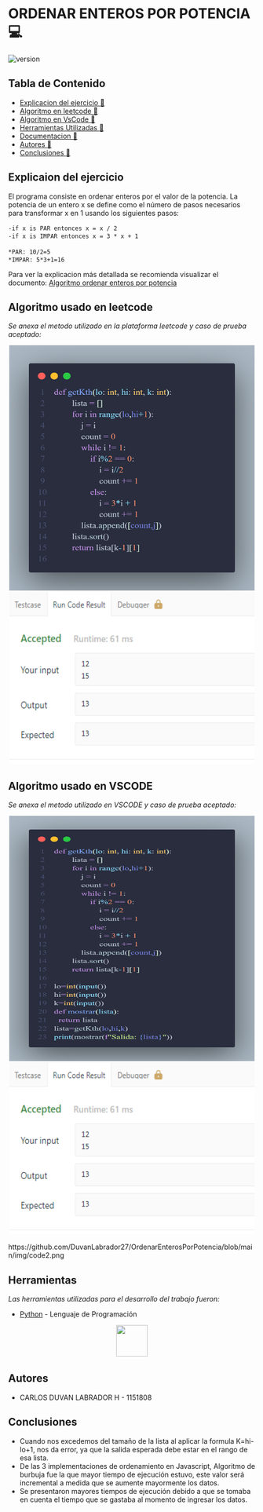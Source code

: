 # ORDENAR ENTEROS POR POTENCIA :computer:

![version](https://juncotic.com/wp-content/uploads/2016/10/orden-3.png) 

## Tabla de Contenido

* [Explicacion del ejercicio :memo:](#Algoritmos)
* [Algoritmo en leetcode :memo:](#Algoritmos)
* [Algoritmo en VsCode :memo:](#Algoritmos)
* [Herramientas Utilizadas :memo:](#Herramientas)
* [Documentacion :memo:](#Documentacion)
* [Autores :memo:](#autores)
* [Conclusiones :memo:](#Conclusiones)

## Explicaion del ejercicio
 
El programa consiste en ordenar enteros por el valor de la potencia.
La potencia de un entero x se define como el número de pasos necesarios para 
transformar x en 1 usando los siguientes pasos:

    -if x is PAR entonces x = x / 2
    -if x is IMPAR entonces x = 3 * x + 1

    *PAR: 10/2=5
    *IMPAR: 5*3+1=16
    
 Para ver la explicacion más detallada se recomienda visualizar el documento:
 [Algoritmo ordenar enteros por potencia](https://drive.google.com/file/d/1VXDqfPXXJB3zkoH60x_QFmDeX8_B4Boa/view?usp=sharing)



## Algoritmo usado en leetcode
_Se anexa el metodo utilizado en la plataforma leetcode y caso de prueba aceptado:_
<p align="center">
 <img src="https://github.com/DuvanLabrador27/OrdenarEnterosPorPotencia/blob/main/img/code.png" width="500" height="500" margin-right: 20px><br>
 <img src="https://github.com/DuvanLabrador27/OrdenarEnterosPorPotencia/blob/main/img/casoPrueba.png" width="500" height="350" margin-right: 20px>
</p>

## Algoritmo usado en VSCODE
_Se anexa el metodo utilizado en VSCODE y caso de prueba aceptado:_
<p align="center">
 <img src="https://github.com/DuvanLabrador27/OrdenarEnterosPorPotencia/blob/main/img/code2.png" width="500" height="500" margin-right: 20px><br>
 <img src="https://github.com/DuvanLabrador27/OrdenarEnterosPorPotencia/blob/main/img/casoPrueba.png" width="500" height="350" margin-right: 20px>
</p>
https://github.com/DuvanLabrador27/OrdenarEnterosPorPotencia/blob/main/img/code2.png

## Herramientas 

_Las herramientas utilizadas para el desarrollo del trabajo fueron:_

* [Python](https://www.python.org) - Lenguaje de Programación

<p
   align="center"> <img src="https://upload.wikimedia.org/wikipedia/commons/thumb/c/c3/Python-logo-notext.svg/768px-Python-logo-notext.svg.png" width="64" height="64" margin-right: 20px>
</p>
   


 ## Autores 
* CARLOS DUVAN LABRADOR H - 1151808

## Conclusiones
* Cuando nos excedemos del tamaño de la lista al aplicar la formula K=hi-lo+1, nos da error, ya que la salida esperada debe estar en el rango de esa lista.
* De las 3 implementaciones de ordenamiento en Javascript, Algoritmo de burbuja fue la que mayor tiempo de ejecución estuvo, este valor será incremental a medida que se aumente mayormente los datos.
* Se presentaron mayores tiempos de ejecución debido a que se tomaba en cuenta el tiempo que se gastaba al momento de ingresar los datos.


 
